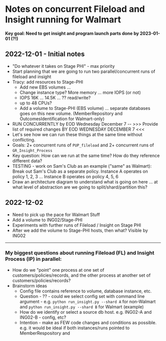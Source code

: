 # Notes on concurrent Fileload and Insight running for Walmart

**Key goal: Need to get insight and program launch parts done by
2023-01-01 (?!)**

## 2022-12-01 - Initial notes
* "Do whatever it takes on Stage PHI" - max priority
* Start planning that we are going to run two parallel/concurrent runs
  of fileload and insight
* Tracy: add resources to Stage-PHI
  * Add new EBS volumes ... 
  * Change instance type? More memory ... more IOPS (or not)
  * IOPS 16K ... 14.5K ... ?? read/write?
  * up to 48 CPUs?
  * Add a volume to Stage-PHI (EBS volume) ... separate databases goes
    on this new volume. (MemberRepository and OutcomesIdentification
    for Walmart-only)
* RUN CONCURRENTLY by EOD Wednesday December 7 -- >>> Provide list of
  required changes BY EOD WEDNESDAY DECEMBER 7 <<<
* Let's see how we can run these things at the same time without
  conflicting.
* Goals: 2+ concurrent runs of `PUP_fileload` and 2+ concurrent runs
  of `GR_Insight_Process`
* Key question: How can we run at the same time? How do they reference
  different data?
* TESTING - work on Sam's Club as an example ("same" as Walmart):
  Break out Sam's Club as a separate policy. Instance A operates on
  policy 1, 2, 3 ... Instance B operates on policy 4, 5, 6
* Draw an architecture diagram to understand what is going on here
  ... at what level of abstraction are we going to
  split/shard/partition this?

## 2022-12-02

* Need to pick up the pace for Walmart Stuff
* Add a volume to ING02/Stage-PHI
* Experiments with further runs of Fileload / Insight on Stage PHI
* After we add the volume to Stage-PHI hosts, then what? Visible by ING02

----
### My biggest questions about running Fileload (FL) and Insight Process (IP)  in parallel:

* How do we "point" one process at one set of
  customers/policies/records, and the other process at another set of
  customers/policies/records?
* Brainstorm ideas
  * Config file contains reference to volume, database instance, etc.
  * Question - ?? - could we select config set with command line
    argument - e.g. `python run_insight.py --shard A` for non-Walmart
    and `python run_insight.py --shard B` for Walmart (example)
  * How do we identify or select a source db host. e.g. ING02-A and
    ING02-B - config, etc?
  * Intention - make as FEW code changes and conditions as
    possible. e.g. it would be ideal if both instances/runs pointed to
    MemberRespository and
